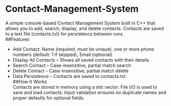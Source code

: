 # Contact-Management-System
A simple console-based Contact Management System built in C++ that allows you to add, search, display, and delete contacts. Contacts are saved to a text file (contacts.txt) for persistence between runs.<br>
##Features
- Add Contact: Name (required, must be unique), one or more phone numbers (default: 1 if skipped), Email (optional)
- Display All Contacts – Shows all saved contacts with their details
- Search Contact – Case-insensitive, partial match search
- Delete Contact – Case-insensitive, partial match delete
- Data Persistence – Contacts are saved to contacts.txt<br>
##How It Works<br>
Contacts are stored in memory using a std::vector<Contact>. File I/O is used to save and load contacts. Input validation ensures no duplicate names and proper defaults for optional fields.
